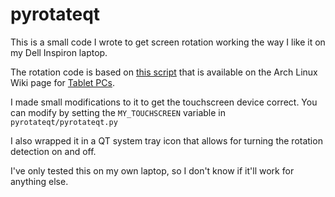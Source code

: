 # pyrotateqt

This is a small code I wrote to get screen rotation working the way I
like it on my Dell Inspiron laptop.

The rotation code is based on [this script](https://gist.githubusercontent.com/ei-grad/4d9d23b1463a99d24a8d/raw/rotate.py)
that is available on the Arch Linux Wiki page for [Tablet PCs](https://wiki.archlinux.org/index.php/Tablet_PC).

I made small modifications to it to get the touchscreen device correct.
You can modify by setting the `MY_TOUCHSCREEN` variable in `pyrotateqt/pyrotateqt.py`

I also wrapped it in a QT system tray icon that allows for turning the rotation
detection on and off.

I've only tested this on my own laptop, so I don't know if it'll work for anything else.

